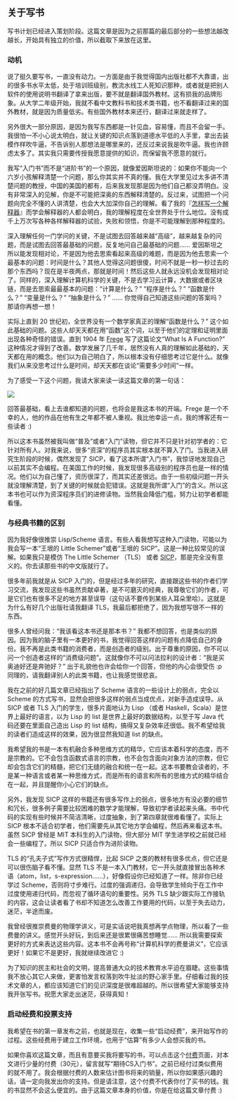 ## 关于写书

写书计划已经进入策划阶段。这篇文章是因为之前那篇的最后部分的一些想法越改越长，开始具有独立的价值，所以截取下来放在这里。

### 动机

说了挺久要写书，一直没有动力。一方面是由于我觉得国内出版社都不大靠谱，出的很多书水平太低，处于培训班级别，教流水线工人死知识那种，或者就是把别人软件的使用说明书翻译了拿来出版，要不就是翻译国外教材。这有损我的品牌形象。从大学二年级开始，我就不看中文教科书和技术类书籍，也不看翻译过来的国外教材，就是因为质量低劣。有些国外教材本来还行，翻译过来就走样了。

另外很大一部分原因，是因为我写东西都是一针见血，容易懂，而且不会留一手。我很怕一不小心说太明白，就让关键的知识点落到道德水平低的人手里，拿出去装模作样吹牛逼，不告诉别人那想法是哪里来的，还反过来说我是吹牛逼。我也许顾虑太多了。其实我只需要传授我愿意提供的知识，而保留我不愿意的就行。

我写“入门书”而不是“进阶书”的一个原因，就像爱因斯坦说的：如果你不能向一个六岁小孩解释清楚一个问题，那么你其实并不真的懂。我在大学里见过太多讲不清楚问题的教授，中国的美国的都有，后来我发现那是因为他们自己都没弄明白。没有非常深入的见解，你是不可能把深奥的东西解释清楚的。反过来，试图把一个问题向完全不懂的人讲清楚，也会大大加深你自己的理解。看了我的『[怎样写一个解释器](http://www.yinwang.org/blog-cn/2012/08/01/interpreter)』而学会解释器的人都会明白，我的理解程度在全世界处于什么地位。没有成千上万次写各种各样解释器的试验，失败和领悟，你是不可能理解到那种程度的。

深入理解任何一门学问的关键，不是试图去回答越来越“高级”，越来越复杂的问题，而是试图去回答最基础的问题，反复地问自己最基础的问题…… 爱因斯坦之所以能发现相对论，不是因为他去思索看起来高级的难题，而是因为他去思索一个最基本的问题：时间是什么？其他人觉得这问题很傻，时间不就是一秒一秒过去的那个东西吗？现在是半夜两点，那就是时间！然后这些人就永远没机会发现相对论了。同样的，深入理解计算机科学的关键，不是去学习云计算，大数据或者区块链，而是去思索最最基本的问题：“计算是什么？” “程序是什么？” “函数是什么？” “变量是什么？” “抽象是什么？” …… 你觉得自己知道这些问题的答案吗？那请你再想一想！

实际上直到 20 世纪初，全世界没有一个数学家真正的理解“函数是什么？” 这个如此基础的问题。这些人却天天都在用“函数”这个词，以至于他们的定理和证明里面出现各种奇怪的错误。直到 1904 年 [Frege](https://en.wikipedia.org/wiki/Gottlob_Frege) 写了这篇论文“What Is A Function?” 这种情况才得到了改善。数学发展了几千年，居然没有人真的理解如此基础的，天天都在用的概念。他们以为自己明白了，所以根本没有仔细思考过它是什么。就像我们从来没思考过什么是时间，却天天都在谈论“需要多少时间”一样。

为了感受一下这个问题，我请大家来读一读这篇文章的第一句话：

![](http://www.yinwang.org/images/what-is-a-function.jpg)

回答最基础，看上去谁都知道的问题，也将会是我这本书的开端。Frege 是一个不幸的人，他的作品在他有生之年都不被人重视。我比他幸运一点，我的博客还有一些读者 :)

所以这本书虽然被我叫做“普及”或者“入门”读物，但它并不只是针对初学者的：它针对所有人。对我来说，很多“资深”的程序员其实根本就不算入了门。当我进入研究生阶段的时候，偶然发现了 SICP，看了这本所谓“入门书”，我惊讶地发现自己以前其实不会编程。在美国工作的时候，我发现很多高级别的程序员也是一样的情况。他们以为自己懂了，资历很深了，而其实还差很远。由于一些初级问题一开头就没理解清楚，到了关键的时候就会犯错误。这就是我所谓“入门”的含义。所以这本书也可以作为资深程序员们的进修读物。当然我会降低门槛，努力让初学者都能看懂。

### 与经典书籍的区别

因为我好像很推崇 Lisp/Scheme 语言。有些人看我想写这种入门读物，可能以为我会写一本“王垠的 Little Schemer”或者“王垠的 SICP”。这是一种比较常见的误解。如果我只是模仿 The Little Schemer （TLS） 或者 [SICP](https://mitpress.mit.edu/sicp/)，那是完全没有意义的。你去读那些书的中文版就行了。

很多年前我就是从 SICP 入门的，但是经过多年的研究，直接跟这些书的作者们学习交流，我发现这些书虽然贡献卓著，是不可磨灭的经典，我尊敬它们的作者，可是它们也有很多不足的地方甚至误导（这句话不要传到某些人耳朵里哈）。这就是为什么有好几个出版社请我翻译 TLS，我最后都拒绝了，因为我想写很不一样的东西。

很多人曾经问我：“我该看这本书还是那本书？” 我都不想回答，也是类似的原因。因为我的脑子里有一本更好的书，我觉得回答这样的问题有点降低自己的身份。我不再是此类书籍的消费者，而是创造者的级别。出于尊重的原因，你不可以问一个创造者这样的“消费级问题”。这就像你不可以问法拉利的设计者：“我是买奥迪好还是奔驰好？” 出于礼貌他也许会给你一个回答，但他的内心会很受伤 :p 同理的，请我翻译别人的此类书籍，也让我感觉很悲哀。

我在之前的好几篇文章已经指出了 Scheme 语言的一些设计上的弱点，完全以 Scheme 的方式写书，显然会把很多这样的弱点当成优点，对新手造成误导。从 SICP 或者 TLS 入门的学生，很多片面地认为 Lisp （或者 Haskell，Scala）是世界上最好的语言，以为 Lisp 的 list 是世界上最好的数据结构，以至于写 Java 代码还要在里面自己造出 Lisp 的 list 结构，搞得又复杂效率还很低。我不希望给我的读者们造成这样的效果，因为很显然我知道 list 的缺点。

我希望我的书是一本有机融合多种思维方式的精华，它应该本着科学的态度，而不是宗教的。它不会包含函数式语言的宗教，也不会包含面向对象方法的宗教，但它却会包含它们的精髓，把它们无缝的融合和统一在一起。这本书要教会读者的，不是某一种语言或者某一种思维方式，而是所有的语言和所有的思维方式的精华结合在一起，并且提醒你小心它们的缺点。

另外，我发现 SICP 这样的书籍还有很多写作上的弱点，很多地方有没必要的细节和冗长，很多例子需要比较困难的数学才能理解，导致初学者读起来头痛。书中代码的实现有些时候并不简洁清晰，过度抽象，到了第四章就很难看懂了。实际上 SICP 根本不适合初学者，他们需要先从其它地方学会编程，然后再来看这本书。虽然 SICP 曾经是 MIT 本科生的入门读物，但大部分 MIT 学生进学校之前就已经会一些编程了。所以 SICP 只适合作为进阶读物。

TLS 的“孔夫子式”写作方式很精悍，比起 SICP 之类的教材有很多优点，但它还是可以很伤脑子看不懂。显然 TLS 不是一本入门教材，它一开头就直接冒出各种术语（atom，list，s-expression……），好像假设你已经知道了一样。除非你已经学过 Scheme，否则将寸步难行。过度的强调递归，会导致学生倾向于在工作中过度使用递归代码，而忽视了循环语句的重要性。另外 TLS 缺少跟实际工作接轨的内容，这会让读者看了书却不知道怎么改善工作要用的代码，以至于失去动力，迷茫，半途而废。

我曾经很推崇费曼的物理学讲义，可是实话说吧我真想再学点物理，所以看了一些费曼的讲义。感觉开头好玩，到后来还是很累很痛苦想睡觉…… 所以我需要探索更好的方式来表达这些内容。这本书不会再号称“计算机科学的费曼讲义”，它应该更好！如果它不是更好，我就继续改进它 :)

为了知识的民主和社会的文明，提高普通大众的技术教育水平迫在眉睫。这些事情我不放心其它人来做，更害怕发言权落到吹牛扯淡的野心家手里。仔细看过我的技术文章的人，都应该知道它们的见识深度是很难超越的。所以很希望大家能够支持我开张写书。祝愿大家走出迷茫，获得真知！

### 启动经费和投票支持

我希望在书的第一章发布之前，也就是现在，收集一些“启动经费”，来开始写作的过程。这些经费用于建立工作环境，也用于“估算”有多少人会想买我的书。

如果你喜欢这篇文章，而且有意要买我将要写的书，可以点击这个[付费](http://www.yinwang.org/blog-cn/2016/04/13/pay-blog)页面，对本文进行少量的付费（30元），留言就写“期待CS入门书”。之前已经付过类似费用的就不用了。我会根据付费的人数来估计图书将来的销量，所以你如果感兴趣的话，请一定向我发出你的支持。但是请注意，这个付费不代表你付了买书的钱。我的书显然不会这么便宜的。由于这篇文章本身的价值，你是在给这篇文章付费 :)
